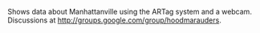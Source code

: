 Shows data about Manhattanville using the ARTag system and a webcam. Discussions at <a href='http://groups.google.com/group/hoodmarauders'><a href='http://groups.google.com/group/hoodmarauders'>http://groups.google.com/group/hoodmarauders</a></a>.